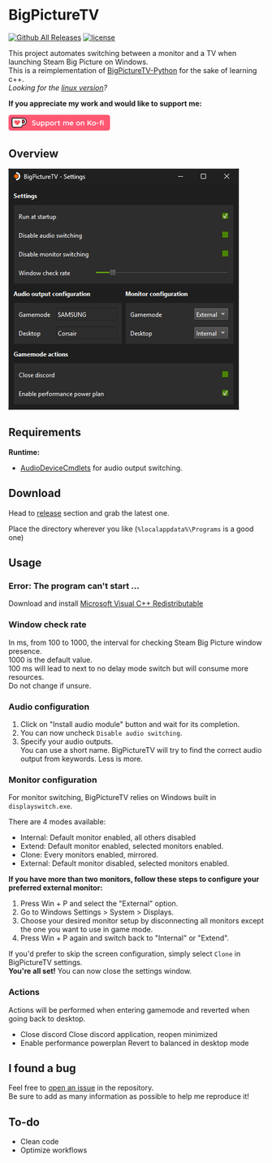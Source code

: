 # BigPictureTV

[![Github All Releases](https://img.shields.io/github/downloads/odizinne/bigpicturetv/total.svg)]()
[![license](https://img.shields.io/github/license/odizinne/bigpicturetv)]()

This project automates switching between a monitor and a TV when launching Steam Big Picture on Windows.  
This is a reimplementation of [BigPictureTV-Python](https://github.com/Odizinne/bigpicturetv-python) for the sake of learning c++.  
*Looking for the [linux version](https://github.com/Odizinne/BigpictureTV-Linux)?*

**If you appreciate my work and would like to support me:**

<a href="https://ko-fi.com/odizinne">
  <img src="assets/kofi_button_red.png" alt="Ko-fi" width="200" height="auto">
</a>

## Overview

![image](assets/screenshot.png)

## Requirements

**Runtime:**
- [AudioDeviceCmdlets](https://github.com/frgnca/AudioDeviceCmdlets) for audio output switching.
 
## Download

Head to [release](https://github.com/Odizinne/BigPictureTV/releases/latest) section and grab the latest one.

Place the directory wherever you like (`%localappdata%\Programs` is a good one)

## Usage

### Error: The program can't start ...

Download and install [Microsoft Visual C++ Redistributable](https://aka.ms/vs/17/release/vc_redist.x64.exe)

### Window check rate

In ms, from 100 to 1000, the interval for checking Steam Big Picture window presence.  
1000 is the default value.  
100 ms will lead to next to no delay mode switch but will consume more resources.  
Do not change if unsure.

### Audio configuration

1. Click on "Install audio module" button and wait for its completion.    
2. You can now uncheck `Disable audio switching`.  
3. Specify your audio outputs.  
You can use a short name. BigPictureTV will try to find the correct audio output from keywords. Less is more.

### Monitor configuration

For monitor switching, BigPictureTV relies on Windows built in `displayswitch.exe`.

There are 4 modes available:
- Internal: Default monitor enabled, all others disabled
- Extend: Default monitor enabled, selected monitors enabled.
- Clone: Every monitors enabled, mirrored.
- External: Default monitor disabled, selected monitors enabled.

**If you have more than two monitors, follow these steps to configure your preferred external monitor:**

1. Press Win + P and select the "External" option.
2. Go to Windows Settings > System > Displays.
3. Choose your desired monitor setup by disconnecting all monitors except the one you want to use in game mode.
4. Press Win + P again and switch back to "Internal" or "Extend".

If you'd prefer to skip the screen configuration, simply select `Clone` in BigPictureTV settings.  
**You're all set!** You can now close the settings window.

### Actions

Actions will be performed when entering gamemode and reverted when going back to desktop.

- Close discord
Close discord application, reopen minimized
- Enable performance powerplan
Revert to balanced in desktop mode

## I found a bug

Feel free to [open an issue](https://github.com/Odizinne/BigPictureTV/issues/new) in the repository.  
Be sure to add as many information as possible to help me reproduce it!

## To-do

- Clean code
- Optimize workflows
